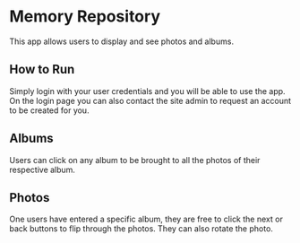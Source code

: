 # Memory Repository

This app allows users to display and see photos and albums.

## How to Run

Simply login with your user credentials and you will be able to use the app. On the login page you can also contact the site admin to request an account to be created for you.

## Albums

Users can click on any album to be brought to all the photos of their respective album.

## Photos
One users have entered a specific album, they are free to click the next or back buttons to flip through the photos. They can also rotate the photo.